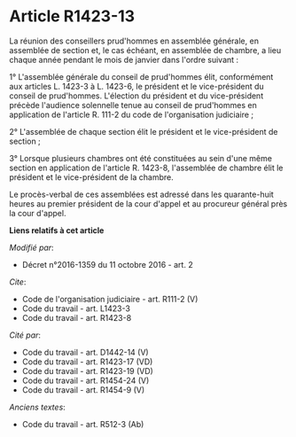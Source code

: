 # Article R1423-13

La réunion des conseillers prud'hommes en assemblée générale, en assemblée de section et, le cas échéant, en assemblée de
chambre, a lieu chaque année pendant le mois de janvier dans l'ordre suivant :

1° L'assemblée générale du conseil de prud'hommes élit, conformément aux articles L. 1423-3 à L. 1423-6, le président et le
vice-président du conseil de prud'hommes. L'élection du président et du vice-président précède l'audience solennelle tenue au
conseil de prud'hommes en application de l'article R. 111-2 du code de l'organisation judiciaire ;

2° L'assemblée de chaque section élit le président et le vice-président de section ;

3° Lorsque plusieurs chambres ont été constituées au sein d'une même section en application de l'article R. 1423-8,
l'assemblée de chambre élit le président et le vice-président de la chambre.

Le procès-verbal de ces assemblées est adressé dans les quarante-huit heures au premier président de la cour d'appel et au
procureur général près la cour d'appel.

**Liens relatifs à cet article**

_Modifié par_:

  - Décret n°2016-1359 du 11 octobre 2016 - art. 2

_Cite_:

  - Code de l'organisation judiciaire - art. R111-2 (V)
  - Code du travail - art. L1423-3
  - Code du travail - art. R1423-8

_Cité par_:

  - Code du travail - art. D1442-14 (V)
  - Code du travail - art. R1423-17 (VD)
  - Code du travail - art. R1423-19 (VD)
  - Code du travail - art. R1454-24 (V)
  - Code du travail - art. R1454-9 (V)

_Anciens textes_:

  - Code du travail - art. R512-3 (Ab)
